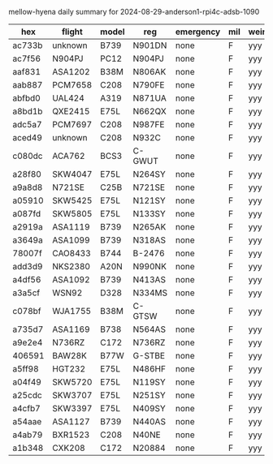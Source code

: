 mellow-hyena daily summary for 2024-08-29-anderson1-rpi4c-adsb-1090

|hex|flight|model|reg|emergency|mil|weirdo|
|--|--|--|--|--|--|--|
|ac733b|unknown|B739|N901DN|none|F|yyy|
|ac7f56|N904PJ|PC12|N904PJ|none|F|yyy|
|aaf831|ASA1202|B38M|N806AK|none|F|yyy|
|aab887|PCM7658|C208|N790FE|none|F|yyy|
|abfbd0|UAL424|A319|N871UA|none|F|yyy|
|a8bd1b|QXE2415|E75L|N662QX|none|F|yyy|
|adc5a7|PCM7697|C208|N987FE|none|F|yyy|
|aced49|unknown|C208|N932C|none|F|yyy|
|c080dc|ACA762|BCS3|C-GWUT|none|F|yyy|
|a28f80|SKW4047|E75L|N264SY|none|F|yyy|
|a9a8d8|N721SE|C25B|N721SE|none|F|yyy|
|a05910|SKW5425|E75L|N121SY|none|F|yyy|
|a087fd|SKW5805|E75L|N133SY|none|F|yyy|
|a2919a|ASA1119|B739|N265AK|none|F|yyy|
|a3649a|ASA1099|B739|N318AS|none|F|yyy|
|78007f|CAO8433|B744|B-2476|none|F|yyy|
|add3d9|NKS2380|A20N|N990NK|none|F|yyy|
|a4df56|ASA1092|B739|N413AS|none|F|yyy|
|a3a5cf|WSN92|D328|N334MS|none|F|yyy|
|c078bf|WJA1755|B38M|C-GTSW|none|F|yyy|
|a735d7|ASA1169|B738|N564AS|none|F|yyy|
|a9e2e4|N736RZ|C172|N736RZ|none|F|yyy|
|406591|BAW28K|B77W|G-STBE|none|F|yyy|
|a5ff98|HGT232|E75L|N486HF|none|F|yyy|
|a04f49|SKW5720|E75L|N119SY|none|F|yyy|
|a25cdc|SKW3707|E75L|N251SY|none|F|yyy|
|a4cfb7|SKW3397|E75L|N409SY|none|F|yyy|
|a54aae|ASA1127|B739|N440AS|none|F|yyy|
|a4ab79|BXR1523|C208|N40NE|none|F|yyy|
|a1b348|CXK208|C172|N20884|none|F|yyy|

